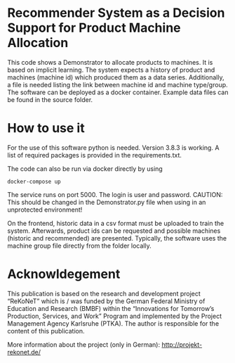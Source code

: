 # Recommender System as a Decision Support for Product Machine Allocation

This code shows a Demonstrator to allocate products to machines. It is based on implicit learning. The system expects a history of product and machines (machine id) which produced them as a data series. Additionally, a file is needed listing the link between machine id and machine type/group. The software can be deployed as a docker container. Example data files can be found in the source folder.
    

# How to use it

For the use of this software python is needed. Version 3.8.3 is working. A list of required packages is provided in the requirements.txt.

The code can also be run via docker directly by using
```
docker-compose up
```
The service runs on port 5000. The login is user and password. CAUTION: This should be changed in the Demonstrator.py file when using in an unprotected environment!

On the frontend, historic data in a csv format must be uploaded to train the system. Afterwards, product ids can be requested and possible machines (historic and recommended) are presented. Typically, the software uses the machine group file directly from the folder locally. 

# Acknowldegement

This publication is based on the research and development project “ReKoNeT” which is / was funded by the German Federal Ministry of Education and Research (BMBF) within the “Innovations for Tomorrow’s Production, Services, and Work” Program and implemented by the Project Management Agency Karlsruhe (PTKA). The author is responsible for the content of this publication.

More information about the project (only in German): http://projekt-rekonet.de/ 
